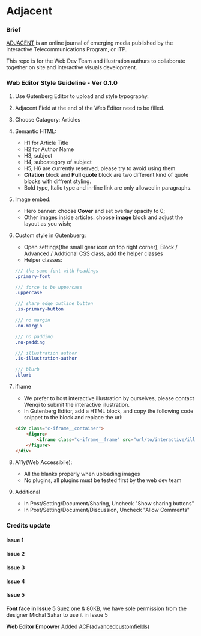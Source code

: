 # Adjacent
### Brief
[ADJACENT](https://itp.nyu.edu/adjacent/) is an online journal of emerging media published by the Interactive Telecommunications Program, or ITP.

This repo is for the Web Dev Team and illustration authurs to collaborate together on site and interactive visuals development.

### Web Editor Style Guideline - Ver 0.1.0
1. Use Gutenberg Editor to upload and style typography.
2. Adjacent Field at the end of the Web Editor need to be filled.
3. Choose Catagory: Articles
4. Semantic HTML:
    - H1 for Article Title
    - H2 for Author Name
    - H3, subject
    - H4, subcategory of subject
    - H5, H6 are currently reserved, please try to avoid using them
    - **Citation** block and **Pull quote** block are two different kind of quote blocks with diffrent styling.
    - Bold type, Italic type and in-line link are only allowed in paragraphs.
5. Image embed:
    - Hero banner: choose **Cover** and set overlay opacity to 0;
    - Other images inside articles: choose **image** block and adjust the layout as you wish;
5. Custom style in Gutenbuerg:
    - Open settings(the small gear icon on top right corner), Block / Advanced / Addtional CSS class, add the helper classes
    - Helper classes:
    ```scss
    /// the same font with headings
    .primary-font

    /// force to be uppercase
    .uppercase

    /// sharp edge outline button
    .is-primary-button

    /// no margin
    .no-margin

    /// no padding
    .no-padding

    /// illustration author
    .is-illustration-author

    /// blurb
    .blurb
    ```

6. iframe
   - We prefer to host interactive illustration by ourselves, please contact Wenqi to submit the interactive illustration.
   - In Gutenberg Editor, add a HTML block, and copy the following code snippet to the block and replace the url:
    ```HTML
    <div class="c-iframe__container">
        <figure>
            <iframe class="c-iframe__frame" src="url/to/interactive/illustration" frameborder="0" allowfullscreen><iframe>
        </figure>
    </div>
    ```

7. A11y(Web Accessibile):
    - All the blanks properly when uploading images
    - No plugins, all plugins must be tested first by the web dev team

8. Additional
    - In Post/Setting/Document/Sharing, Uncheck "Show sharing buttons"
    - In Post/Setting/Document/Discussion, Uncheck "Allow Comments"


### Credits update
#### Issue 1
#### Issue 2
#### Issue 3
#### Issue 4
#### Issue 5
**Font face in Issue 5**
Suez one & 80KB, we have sole permission from the designer Michal Sahar to use it in Issue 5

**Web Editor Empower**
Added [ACF(advancedcustomfields)](https://www.advancedcustomfields.com/)
